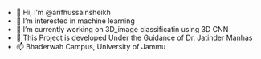 - 👋 Hi, I’m @arifhussainsheikh
- 👀 I’m interested in machine learning
- 🌱 I’m currently working on 3D_image classificatin using 3D CNN
- 💞️ This Project is developed Under the Guidance of Dr. Jatinder Manhas
- 📫 Bhaderwah Campus, University of Jammu
<!---
arifhussainsheikh/arifhussainsheikh is a ✨ special ✨ repository because its `README.md` (this file) appears on your GitHub profile.
You can click the Preview link to take a look at your changes.
--->
